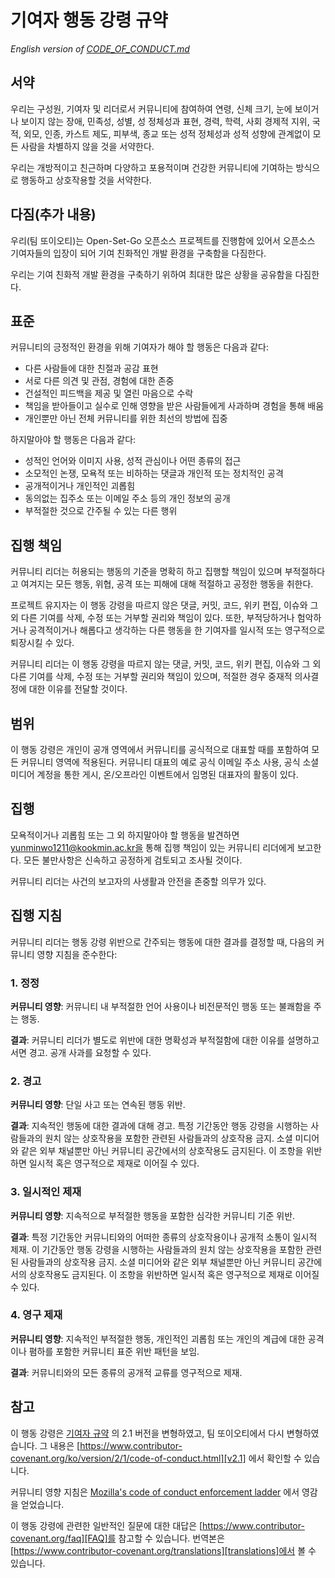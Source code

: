 # 기여자 행동 강령 규약

_English version of [CODE_OF_CONDUCT.md](CODE_OF_CONDUCT(en).md)_

## 서약

우리는 구성원, 기여자 및 리더로서 커뮤니티에 참여하여
연령, 신체 크기, 눈에 보이거나 보이지 않는 장애, 민족성, 성별, 성 정체성과 표현,
경력, 학력, 사회 경제적 지위, 국적, 외모, 인종, 카스트 제도, 피부색, 종교
또는 성적 정체성과 성적 성향에 관계없이 모든 사람을 차별하지 않을 것을 서약한다.

우리는 개방적이고 친근하며 다양하고 포용적이며 건강한 커뮤니티에 기여하는
방식으로 행동하고 상호작용할 것을 서약한다.

## 다짐(추가 내용)

우리(팀 또이오티)는 Open-Set-Go 오픈소스 프로젝트를 진행함에 있어서
오픈소스 기여자들의 입장이 되어 기여 친화적인 개발 환경을 구축함을 다짐한다.

우리는 기여 친화적 개발 환경을 구축하기 위하여 최대한 많은 상황을 공유함을 다짐한다.

## 표준

커뮤니티의 긍정적인 환경을 위해 기여자가 해야 할 행동은 다음과 같다:

* 다른 사람들에 대한 친절과 공감 표현
* 서로 다른 의견 및 관점, 경험에 대한 존중
* 건설적인 피드백을 제공 및 열린 마음으로 수락
* 책임을 받아들이고 실수로 인해 영향을 받은 사람들에게 사과하며
	경험을 통해 배움
* 개인뿐만 아닌 전체 커뮤니티를 위한 최선의 방법에 집중


하지말아야 할 행동은 다음과 같다:

* 성적인 언어와 이미지 사용, 성적 관심이나 어떤 종류의 접근
* 소모적인 논쟁, 모욕적 또는 비하하는 댓글과 개인적 또는 정치적인 공격
* 공개적이거나 개인적인 괴롭힘
* 동의없는 집주소 또는 이메일 주소 등의 개인 정보의 공개
* 부적절한 것으로 간주될 수 있는 다른 행위

## 집행 책임

커뮤니티 리더는 허용되는 행동의 기준을 명확히 하고 집행할 책임이 있으며
부적절하다고 여겨지는 모든 행동, 위협, 공격 또는 피해에 대해 적절하고
공정한 행동을 취한다.

프로젝트 유지자는 이 행동 강령을 따르지 않은 댓글, 커밋, 코드, 위키 편집,
이슈와 그 외 다른 기여를 삭제, 수정 또는 거부할 권리와 책임이 있다. 또한,
부적당하거나 험악하거나 공격적이거나 해롭다고 생각하는 다른 행동을 한 기여자를
일시적 또는 영구적으로 퇴장시킬 수 있다.

커뮤니티 리더는 이 행동 강령을 따르지 않는 댓글, 커밋, 코드, 위키 편집,
이슈와 그 외 다른 기여를 삭제, 수정 또는 거부할 권리와 책임이 있으며,
적절한 경우 중재적 의사결정에 대한 이유를 전달할 것이다.

## 범위

이 행동 강령은 개인이 공개 영역에서 커뮤니티를 공식적으로 대표할 때를
포함하여 모든 커뮤니티 영역에 적용된다.
커뮤니티 대표의 예로 공식 이메일 주소 사용, 공식 소셜 미디어 계정을 통한 게시,
온/오프라인 이벤트에서 임명된 대표자의 활동이 있다.

## 집행

모욕적이거나 괴롭힘 또는 그 외 하지말아야 할 행동을 발견하면
yunminwo1211@kookmin.ac.kr을 통해 집행 책임이 있는 커뮤니티 리더에게 보고한다.
모든 불만사항은 신속하고 공정하게 검토되고 조사될 것이다.

커뮤니티 리더는 사건의 보고자의 사생활과 안전을 존중할 의무가 있다.

## 집행 지침

커뮤니티 리더는 행동 강령 위반으로 간주되는 행동에 대한 결과를 결정할 때,
다음의 커뮤니티 영향 지침을 준수한다:

### 1. 정정

**커뮤니티 영향**: 커뮤니티 내 부적절한 언어 사용이나
비전문적인 행동 또는 불쾌함을 주는 행동.

**결과**: 커뮤니티 리더가 별도로 위반에 대한 명확성과 부적절함에 대한
이유를 설명하고 서면 경고.
공개 사과를 요청할 수 있다.

### 2. 경고

**커뮤니티 영향**: 단일 사고 또는 연속된 행동 위반.

**결과**: 지속적인 행동에 대한 결과에 대해 경고.
특정 기간동안 행동 강령을 시행하는 사람들과의 원치 않는 상호작용을 포함한
관련된 사람들과의 상호작용 금지. 소셜 미디어와 같은 외부 채널뿐만 아닌
커뮤니티 공간에서의 상호작용도 금지된다.
이 조항을 위반하면 일시적 혹은 영구적으로 제재로 이어질 수 있다.

### 3. 일시적인 제재

**커뮤니티 영향**: 지속적으로 부적절한 행동을 포함한
심각한 커뮤니티 기준 위반.

**결과**: 특정 기간동안 커뮤니티와의 어떠한 종류의 상호작용이나
공개적 소통이 일시적 제재.
이 기간동안 행동 강령을 시행하는 사람들과의 원치 않는 상호작용을 포함한
관련된 사람들과의 상호작용 금지. 소셜 미디어와 같은 외부 채널뿐만 아닌
커뮤니티 공간에서의 상호작용도 금지된다.
이 조항을 위반하면 일시적 혹은 영구적으로 제재로 이어질 수 있다.

### 4. 영구 제재

**커뮤니티 영향**: 지속적인 부적절한 행동, 개인적인 괴롭힘 또는
개인의 계급에 대한 공격이나 폄하를 포함한 커뮤니티 표준 위반 패턴을 보임.

**결과**: 커뮤니티와의 모든 종류의 공개적 교류를 영구적으로 제재.

## 참고

이 행동 강령은 [기여자 규약][homepage] 의 2.1 버전을 변형하였고, 팀 또이오티에서 다시 변형하였습니다. 그 내용은
[https://www.contributor-covenant.org/ko/version/2/1/code-of-conduct.html][v2.1] 
에서 확인할 수 있습니다.

커뮤니티 영향 지침은 [Mozilla's code of conduct enforcement ladder][Mozilla CoC]
에서 영감을 얻었습니다.

이 행동 강령에 관련한 일반적인 질문에 대한 대답은 
[https://www.contributor-covenant.org/faq][FAQ]를 참고할 수 있습니다. 
번역본은 [https://www.contributor-covenant.org/translations][translations]에서 
볼 수 있습니다.

[homepage]: https://www.contributor-covenant.org
[v2.1]: https://www.contributor-covenant.org/version/2/1/code_of_conduct.html
[Mozilla CoC]: https://github.com/mozilla/diversity
[FAQ]: https://www.contributor-covenant.org/faq
[translations]: https://www.contributor-covenant.org/translations
